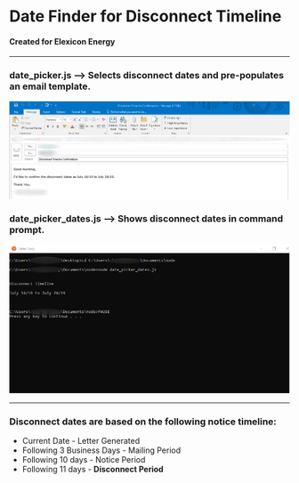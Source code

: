 # Date Finder for Disconnect Timeline
#### Created for Elexicon Energy
______

### date_picker.js --> Selects disconnect dates and pre-populates an email template.

![email_screen](https://github.com/Prometheus59/Date-Picker/blob/master/email_screen.png)


### date_picker_dates.js --> Shows disconnect dates in command prompt.

![cmd_screen](https://github.com/Prometheus59/Date-Picker/blob/master/cmd_screen.png)


___
### Disconnect dates are based on the following notice timeline:

  - Current Date - Letter Generated
  - Following 3 Business Days - Mailing Period
  - Following 10 days - Notice Period
  - Following 11 days - **Disconnect Period**
